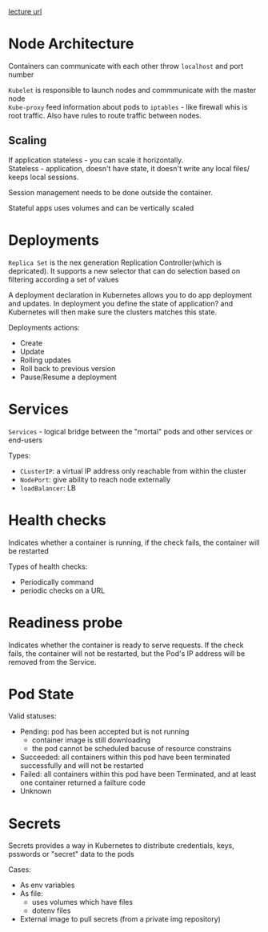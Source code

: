 [lecture url](https://www.udemy.com/course/learn-devops-the-complete-kubernetes-course/learn/lecture/6058574#overview)  

# Node Architecture     
Containers can communicate with each other throw `localhost` and port number    

`Kubelet` is responsible to launch nodes and commmunicate with the master node  
`Kube-proxy` feed information about pods to `iptables` - like firewall whis is root traffic.
Also have rules to route traffic between nodes.     

## Scaling  
If application stateless - you can scale it horizontally.   
Stateless - application, doesn't have state, it doesn't write any local files/ keeps local sessions.

Session management needs to be done outside the container.  

Stateful apps uses volumes and can be vertically scaled     

# Deployments
`Replica Set` is the nex generation Replication Controller(which is depricated).
It supports a new selector that can do selection based on filtering according a set of values   

A deployment declaration in Kubernetes allows you to do app deployment and updates.
In deployment you define the state of application? and Kubernetes will then make sure
the clusters matches this state.    

Deployments actions:    
- Create
- Update    
- Rolling updates
- Roll back to previous version 
- Pause/Resume a deployment     

# Services  

`Services` - logical bridge between the "mortal" pods and other services or end-users   

Types:  
- `CLusterIP`: a virtual IP address only reachable from within the cluster
- `NodePort`: give ability to reach node externally 
- `loadBalancer`: LB    

# Health checks 

Indicates whether a container is running, if the check fails, the container will be restarted

Types of health checks:     
- Periodically command  
- periodic checks on a URL

# Readiness probe   

Indicates whether the container is ready to serve requests. If the check fails, the container
will not be restarted, but the Pod's IP address will be removed from the Service.

# Pod State 

Valid statuses: 
- Pending: pod has been accepted but is not running 
    - container image is still downloading
    - the pod cannot be scheduled bacuse of resource constrains
- Succeeded: all containers within this pod have been terminated successfully and will not be restarted
- Failed: all containers within this pod have been Terminated, and at least one container returned a failture code
- Unknown

# Secrets 
Secrets provides a way in Kubernetes to distribute credentials, keys, psswords or "secret" data to the pods   

Cases:  
- As env variables
- As file:  
  - uses volumes which have files 
  - dotenv files
- External image to pull secrets (from a private img repository)  

  